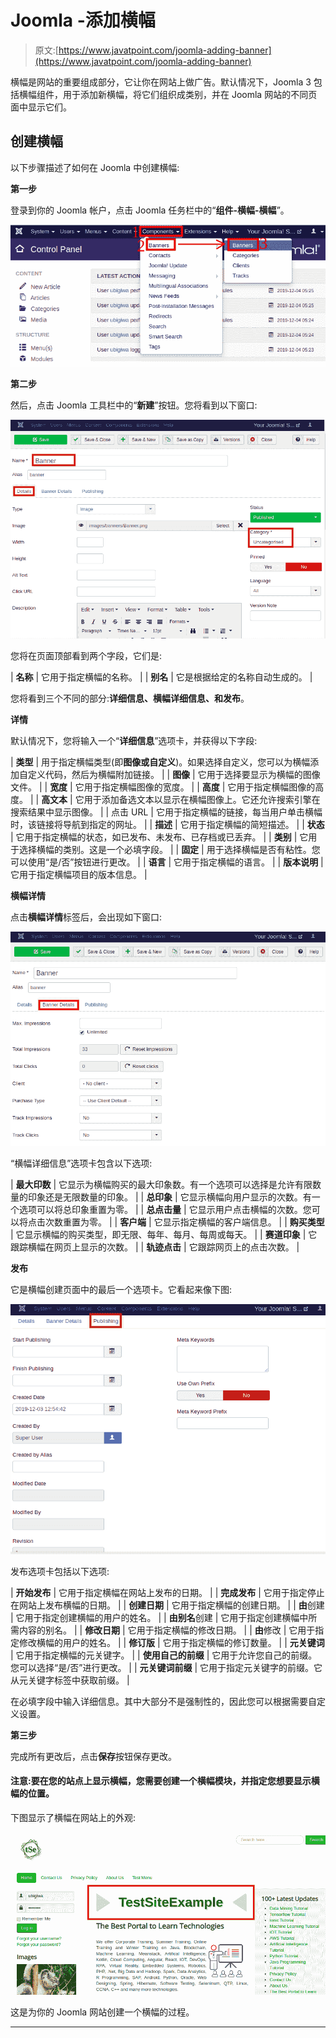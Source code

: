 # Joomla -添加横幅

> 原文:[https://www.javatpoint.com/joomla-adding-banner](https://www.javatpoint.com/joomla-adding-banner)

横幅是网站的重要组成部分，它让你在网站上做广告。默认情况下，Joomla 3 包括横幅组件，用于添加新横幅，将它们组织成类别，并在 Joomla 网站的不同页面中显示它们。

## 创建横幅

以下步骤描述了如何在 Joomla 中创建横幅:

**第一步**

登录到你的 Joomla 帐户，点击 Joomla 任务栏中的“**组件-横幅-横幅**”。

![Joomla Adding Banner](img/ec55d5871a01203f27248b9b87df6df9.png)

**第二步**

然后，点击 Joomla 工具栏中的“**新建**”按钮。您将看到以下窗口:

![Joomla Adding Banner](img/cb48206874826bbb14b4fed4d83495a4.png)

您将在页面顶部看到两个字段，它们是:

| **名称** | 它用于指定横幅的名称。 |
| **别名** | 它是根据给定的名称自动生成的。 |

您将看到三个不同的部分:**详细信息、横幅详细信息、**和**发布**。

**详情**

默认情况下，您将输入一个“**详细信息**”选项卡，并获得以下字段:

| **类型** | 用于指定横幅类型(即**图像或自定义**)。如果选择自定义，您可以为横幅添加自定义代码，然后为横幅附加链接。 |
| **图像** | 它用于选择要显示为横幅的图像文件。 |
| **宽度** | 它用于指定横幅图像的宽度。 |
| **高度** | 它用于指定横幅图像的高度。 |
| **高文本** | 它用于添加备选文本以显示在横幅图像上。它还允许搜索引擎在搜索结果中显示图像。 |
| 点击 URL | 它用于指定横幅的链接，每当用户单击横幅时，该链接将导航到指定的网址。 |
| **描述** | 它用于指定横幅的简短描述。 |
| **状态** | 它用于指定横幅的状态，如已发布、未发布、已存档或已丢弃。 |
| **类别** | 它用于选择横幅的类别。这是一个必填字段。 |
| **固定** | 用于选择横幅是否有粘性。您可以使用“是/否”按钮进行更改。 |
| **语言** | 它用于指定横幅的语言。 |
| **版本说明** | 它用于指定横幅项目的版本信息。 |

**横幅详情**

点击**横幅详情**标签后，会出现如下窗口:

![Joomla Adding Banner](img/72fba29151388589e2bbba537abd5929.png)

“横幅详细信息”选项卡包含以下选项:

| **最大印数** | 它显示为横幅购买的最大印象数。有一个选项可以选择是允许有限数量的印象还是无限数量的印象。 |
| **总印象** | 它显示横幅向用户显示的次数。有一个选项可以将总印象重置为零。 |
| **总点击量** | 它显示用户点击横幅的次数。您可以将点击次数重置为零。 |
| **客户端** | 它显示指定横幅的客户端信息。 |
| **购买类型** | 它显示横幅的购买类型，即无限、每年、每月、每周或每天。 |
| **赛道印象** | 它跟踪横幅在网页上显示的次数。 |
| **轨迹点击** | 它跟踪网页上的点击次数。 |

**发布**

它是横幅创建页面中的最后一个选项卡。它看起来像下图:

![Joomla Adding Banner](img/fff76ce0bab61b5268e5dd7ad68724d6.png)

发布选项卡包括以下选项:

| **开始发布** | 它用于指定横幅在网站上发布的日期。 |
| **完成发布** | 它用于指定停止在网站上发布横幅的日期。 |
| **创建日期** | 它用于指定横幅的创建日期。 |
| **由**创建 | 它用于指定创建横幅的用户的姓名。 |
| **由别名**创建 | 它用于指定创建横幅中所需内容的别名。 |
| **修改日期** | 它用于指定横幅的修改日期。 |
| **由**修改 | 它用于指定修改横幅的用户的姓名。 |
| **修订版** | 它用于指定横幅的修订数量。 |
| **元关键词** | 它用于指定横幅的元关键字。 |
| **使用自己的前缀** | 它用于允许您自己的前缀。您可以选择“是/否”进行更改。 |
| **元关键词前缀** | 它用于指定元关键字的前缀。它从元关键字标签中获取前缀。 |

在必填字段中输入详细信息。其中大部分不是强制性的，因此您可以根据需要自定义设置。

**第三步**

完成所有更改后，点击**保存**按钮保存更改。

#### 注意:要在您的站点上显示横幅，您需要创建一个横幅模块，并指定您想要显示横幅的位置。

下图显示了横幅在网站上的外观:

![Joomla Adding Banner](img/b5e89e5c6466ef52602674171d1fd19b.png)

这是为你的 Joomla 网站创建一个横幅的过程。

* * *